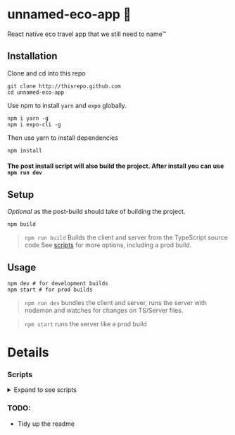
# unnamed-eco-app 🚀

React native eco travel app that we still need to name™️

## Installation

Clone and cd into this repo
```shell
git clone http://thisrepo.github.com
cd unnamed-eco-app
```

Use npm to install `yarn` and `expo` globally.

```shell
npm i yarn -g
npm i expo-cli -g
```

Then use yarn to install dependencies

```shell
npm install
```
#### The post install script will also build the project. After install you can use `npm run dev`


## Setup
*Optional* as the post-build should take of building the project.

```shell
npm build
```
> `npm run build` Builds the client and server from the TypeScript source code
See [scripts](#scripts) for more options, including a prod build.

## Usage

```shell
npm dev # for development builds
npm start # for prod builds 
```
> `npm run dev` bundles the client and server, runs the server with nodemon and watches for changes on TS/Server files.

> `npm start` runs the server like a prod build
# Details

### Scripts

<details>
<summary>Expand to see scripts</summary>
<p>

```json5
{
  "scripts": {
    "postinstall": "npm run build",
    "start": "node server server/index.js",
    "build": "run-p build:client build:server",
    "build:watch": "tsc --build ./ --watch",
    "build:client": "tsc --build ./src/client",
    "build:watch:client": "tsc --build ./src/client --watch",
    "build:server": "tsc --build ./src/server",
    "build:watch:server": "tsc --build ./src/server --watch",
    "dev": "run-p build:watch:client build:watch:server dev:client dev:server",
    "dev:client": "npm run webpack -- --watch",
    "dev:server": "nodemon --watch server server/index.js",
    "webpack:prod": "npm run webpack -- --mode production",
    "webpack": "webpack --config ./webpack.config.js"
  },
}
```

</p>
</details> 

### TODO:
- Tidy up the readme
